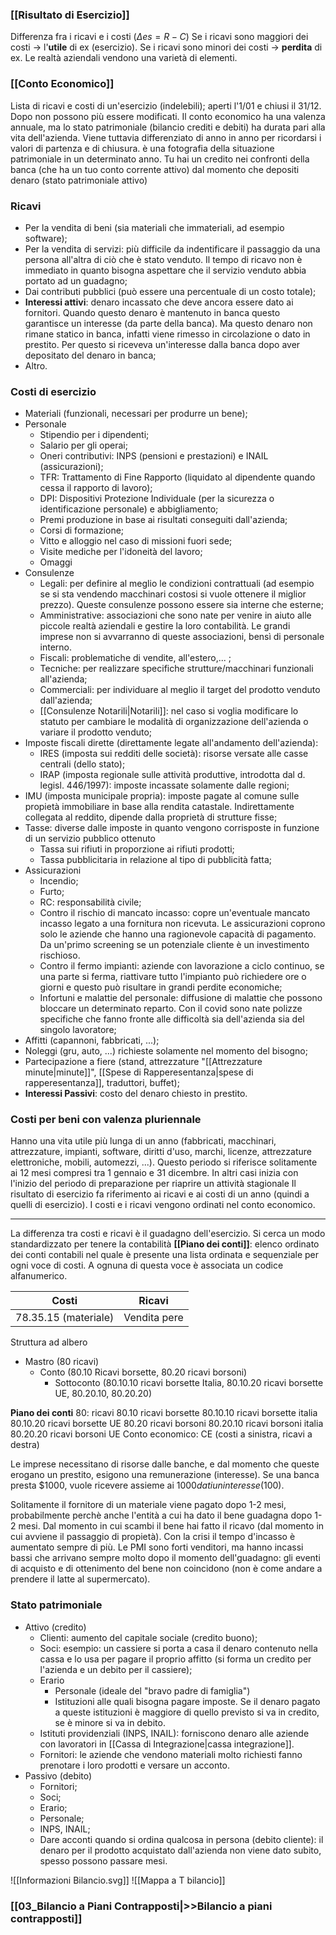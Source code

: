 ### [[Risultato di Esercizio]]
Differenza fra i ricavi e i costi ($\Delta es=R-C$)
Se i ricavi sono maggiori dei costi -> l'**utile** di ex (esercizio).
Se i ricavi sono minori dei costi -> **perdita** di ex.
Le realtà aziendali vendono una varietà di elementi.

### [[Conto Economico]]
Lista di ricavi e costi di un'esercizio (indelebili); aperti l'1/01 e chiusi il 31/12. Dopo non possono più essere modificati. Il conto economico ha una valenza annuale, ma lo stato patrimoniale (bilancio crediti e debiti) ha durata pari alla vita dell'azienda. Viene tuttavia differenziato di anno in anno per ricordarsi i valori di partenza e di chiusura. è una fotografia della situazione patrimoniale in un determinato anno.
Tu hai un credito nei confronti della banca (che ha un tuo conto corrente attivo) dal momento che depositi denaro (stato patrimoniale attivo)

### Ricavi
- Per la vendita di beni (sia materiali che immateriali, ad esempio software);
- Per la vendita di servizi: più difficile da indentificare il passaggio da una persona all'altra di ciò che è stato venduto. Il tempo di ricavo non è immediato in quanto bisogna aspettare che il servizio venduto abbia portato ad un guadagno;
- Dai contributi pubblici (può essere una percentuale di un costo totale);
- **Interessi attivi**: denaro incassato che deve ancora essere dato ai fornitori. Quando questo denaro è mantenuto in banca questo garantisce un interesse (da parte della banca). Ma questo denaro non rimane statico in banca, infatti viene rimesso in circolazione o dato in prestito. Per questo si riceveva un'interesse dalla banca dopo aver depositato del denaro in banca;
- Altro. 

### Costi di esercizio
- Materiali (funzionali, necessari per produrre un bene);
- Personale
	- Stipendio per i dipendenti;
	- Salario per gli operai;
	- Oneri contributivi: INPS (pensioni e prestazioni) e INAIL (assicurazioni);
	- TFR: Trattamento di Fine Rapporto (liquidato al dipendente quando cessa il rapporto di lavoro);
	- DPI: Dispositivi Protezione Individuale (per la sicurezza o identificazione personale) e abbigliamento;
	- Premi produzione in base ai risultati conseguiti dall'azienda;
	- Corsi di formazione;
	- Vitto e alloggio nel caso di missioni fuori sede;
	- Visite mediche per l'idoneità del lavoro;
	- Omaggi
- Consulenze 
	- Legali: per definire al meglio le condizioni contrattuali (ad esempio se si sta vendendo macchinari costosi si vuole ottenere il miglior prezzo). Queste consulenze possono essere sia interne che esterne;
	- Amministrative: associazioni che sono nate per venire in aiuto alle piccole realtà aziendali e gestire la loro contabilità. Le grandi imprese non si avvarranno di queste associazioni, bensì di personale interno.
	- Fiscali: problematiche di vendite, all'estero,... ;
	- Tecniche: per realizzare specifiche strutture/macchinari funzionali all'azienda;
	- Commerciali: per individuare al meglio il target del prodotto venduto dall'azienda;
	- [[Consulenze Notarili|Notarili]]: nel caso si voglia modificare lo statuto per cambiare le modalità di organizzazione dell'azienda o variare il prodotto venduto;
- Imposte fiscali dirette (direttamente legate all'andamento dell'azienda):
	- IRES (imposta sui redditi delle società): risorse versate alle casse centrali (dello stato);
	- IRAP (imposta regionale sulle attività produttive, introdotta dal d. legisl. 446/1997): imposte incassate solamente dalle regioni;
-  IMU (imposta municipale propria): imposte pagate al comune sulle propietà immobiliare in base alla rendita catastale. Indirettamente collegata al reddito, dipende dalla proprietà di strutture fisse;
- Tasse: diverse dalle imposte in quanto vengono corrisposte in funzione di un servizio pubblico ottenuto
	- Tassa sui rifiuti in proporzione ai rifiuti prodotti;
	- Tassa pubblicitaria in relazione al tipo di pubblicità fatta;
- Assicurazioni
	- Incendio;
	- Furto;
	- RC: responsabilità civile;
	- Contro il rischio di mancato incasso: copre un'eventuale mancato incasso legato a una fornitura non ricevuta. Le assicurazioni coprono solo le aziende che hanno una ragionevole capacità di pagamento. Da un'primo screening se un potenziale cliente è un investimento rischioso.
	- Contro il fermo impianti: aziende con lavorazione a ciclo continuo, se una parte si ferma, riattivare tutto l'impianto può richiedere ore o giorni e questo può risultare in grandi perdite economiche;
	- Infortuni e malattie del personale: diffusione di malattie che possono bloccare un determinato reparto. Con il covid sono nate polizze specifiche che fanno fronte alle difficoltà sia dell'azienda sia del singolo lavoratore;
- Affitti (capannoni, fabbricati, ...);
- Noleggi (gru, auto, ...) richieste solamente nel momento del bisogno;
- Partecipazione a fiere (stand, attrezzature "[[Attrezzature minute|minute]]", [[Spese di Rapperesentanza|spese di rapperesentanza]], traduttori, buffet);
- **Interessi Passivi**: costo del denaro chiesto in prestito.

### Costi per beni con valenza pluriennale
Hanno una vita utile più lunga di un anno (fabbricati, macchinari, attrezzature, impianti, software, diritti d'uso, marchi, licenze, attrezzature elettroniche, mobili, automezzi, ...). 
Questo periodo si riferisce solitamente ai 12 mesi compresi tra 1 gennaio e 31 dicembre.
In altri casi inizia con l'inizio del periodo di preparazione per riaprire un attività stagionale
Il risultato di esercizio fa riferimento ai ricavi e ai costi di un anno (quindi a quelli di esercizio).
I costi e i ricavi vengono ordinati nel conto economico.

---
La differenza tra costi e ricavi è il guadagno dell'esercizio.
Si cerca un modo standardizzato per tenere la contabilità
**[[Piano dei conti]]**: elenco ordinato dei conti contabili nel quale è presente una lista ordinata e sequenziale per ogni voce di costi. A ognuna di questa voce è associata un codice alfanumerico.

|Costi|Ricavi|
|---|---|
|78.35.15 (materiale)|Vendita pere|
Struttura ad albero
- Mastro (80 ricavi)
	- Conto (80.10 Ricavi borsette, 80.20 ricavi borsoni) 
		- Sottoconto (80.10.10 ricavi borsette Italia, 80.10.20 ricavi borsette UE, 80.20.10, 80.20.20)

**Piano dei conti**
80: ricavi
	80.10 ricavi borsette
		80.10.10 ricavi borsette italia
		80.10.20 ricavi borsette UE
	80.20 ricavi borsoni
		80.20.10 ricavi borsoni italia
		80.20.20 ricavi borsoni UE
Conto economico: CE (costi a sinistra, ricavi a destra)

Le imprese necessitano di risorse dalle banche, e dal momento che queste erogano un prestito, esigono una remunerazione (interesse). Se una banca presta $1000, vuole ricevere assieme ai $1000 dati un interesse ($100).

Solitamente il fornitore di un materiale viene pagato dopo 1-2 mesi, probabilmente perchè anche l'entità a cui ha dato il bene guadagna dopo 1-2 mesi. Dal momento in cui scambi il bene hai fatto il ricavo (dal momento in cui avviene il passaggio di propietà).
Con la crisi il tempo d'incasso è aumentato sempre di più. Le PMI sono forti venditori, ma hanno incassi bassi che arrivano sempre molto dopo il momento dell'guadagno: gli eventi di acquisto e di ottenimento del bene non coincidono (non è come andare a prendere il latte al supermercato).

### Stato patrimoniale
- Attivo (credito)
	- Clienti: aumento del capitale sociale (credito buono);
	- Soci: esempio: un cassiere si porta a casa il denaro contenuto nella cassa e lo usa per pagare il proprio affitto (si forma un credito per l'azienda e un debito per il cassiere);
	- Erario
		- Personale (ideale del "bravo padre di famiglia")
		- Istituzioni alle quali bisogna pagare imposte. Se il denaro pagato a queste istituzioni è maggiore di quello previsto si va in credito, se è minore si va in debito.
	- Istituti providenziali (INPS, INAIL): forniscono denaro alle aziende con lavoratori in [[Cassa di Integrazione|cassa integrazione]].
	- Fornitori: le aziende che vendono materiali molto richiesti fanno prenotare i loro prodotti e versare un acconto.
- Passivo (debito)
	- Fornitori;
	- Soci;
	- Erario;
	- Personale;
	- INPS, INAIL;
	- Dare acconti quando si ordina qualcosa in persona (debito cliente): il denaro per il prodotto acquistato dall'azienda non viene dato subito, spesso possono passare mesi.

![[Informazioni Bilancio.svg]]
![[Mappa a T bilancio]]
### [[03_Bilancio a Piani Contrapposti|>>Bilancio a piani contrapposti]]